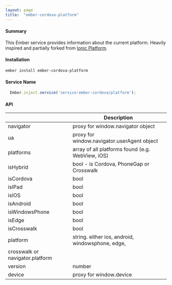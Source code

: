 ```yaml
---
layout: page
title:  "ember-cordova-platform"
---
```


#### Summary

This Ember service provides information about the current platform. Heavily inspired and partially forked from [Ionic Platform](http://ionicframework.com/docs/api/utility/ionic.Platform/).

#### Installation

```
ember install ember-cordova-platform
```

#### Service Name

```js
  Ember.inject.service('service:ember-cordova/platform');
```

#### API

|    | Description |
|----|-------------|
|navigator | proxy for window.navigator object|
|ua | proxy for window.navigator.userAgent object|
|platforms | array of all platforms found (e.g. WebView, iOS)|
|isHybrid | bool - is Cordova, PhoneGap or Crosswalk |
|isCordova | bool |
|isIPad | bool |
|isIOS | bool |
|isAndroid | bool |
|isWindowsPhone | bool|
|isEdge | bool|
|isCrosswalk | bool|
|platform | string. either ios, android, windowsphone, edge,
crosswalk or navigator.platform|
|version | number |
|device | proxy for window.device|

